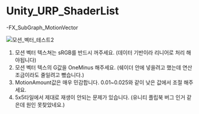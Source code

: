 # Unity_URP_ShaderList
  
-FX_SubGraph_MotionVector

![모션_벡터_테스트2](https://user-images.githubusercontent.com/10443544/84388020-d9286e00-ac2e-11ea-8dbe-6c081cf7cb48.gif)

  1. 모션 벡터 텍스쳐는 sRGB를 반드시 꺼주세요. (데이터 기반이라 리니어로 처리 해야됩니다)
  2. 모션 벡터 텍스의 G값을 OneMinus 해주세요. (쉐이더 안에 넣을려고 했는데 연산 조금이라도 줄일려고 뺐습니다.)
  3. MotionAmount값은 매우 민감합니다. 0.01~0.025와 같이 낮은 값에서 조절 해주세요.
  4. 5x5타일에서 제대로 재생이 안되는 문제가 있습니다. (유니티 플립북 버그 인거 같은데 원인 못찾았네요.)
